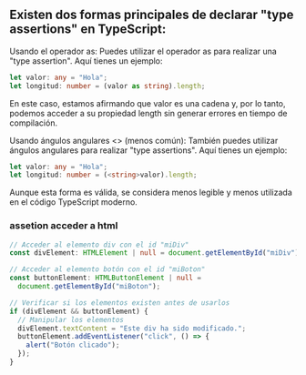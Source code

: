 ## Existen dos formas principales de declarar "type assertions" en TypeScript:

Usando el operador as:
Puedes utilizar el operador as para realizar una "type assertion". Aquí tienes un ejemplo:

```ts
let valor: any = "Hola";
let longitud: number = (valor as string).length;
```

En este caso, estamos afirmando que valor es una cadena y, por lo tanto, podemos acceder a su propiedad length sin generar errores en tiempo de compilación.

Usando ángulos angulares <> (menos común):
También puedes utilizar ángulos angulares para realizar "type assertions". Aquí tienes un ejemplo:

```ts
let valor: any = "Hola";
let longitud: number = (<string>valor).length;
```

Aunque esta forma es válida, se considera menos legible y menos utilizada en el código TypeScript moderno.

### assetion acceder a html

```ts
// Acceder al elemento div con el id "miDiv"
const divElement: HTMLElement | null = document.getElementById("miDiv");

// Acceder al elemento botón con el id "miBoton"
const buttonElement: HTMLButtonElement | null =
  document.getElementById("miBoton");

// Verificar si los elementos existen antes de usarlos
if (divElement && buttonElement) {
  // Manipular los elementos
  divElement.textContent = "Este div ha sido modificado.";
  buttonElement.addEventListener("click", () => {
    alert("Botón clicado");
  });
}
```

